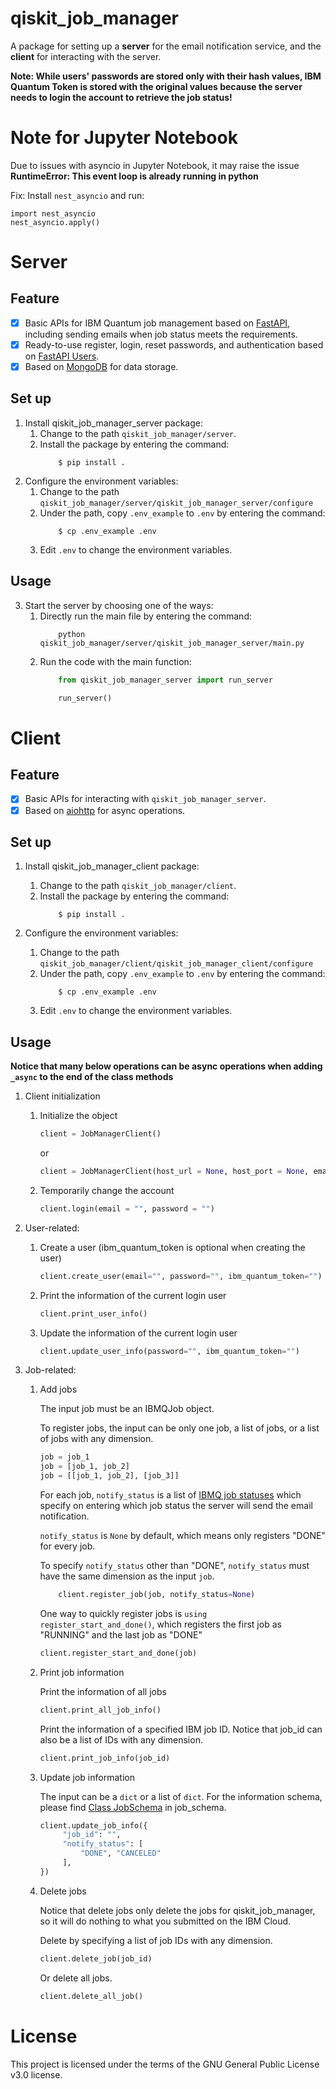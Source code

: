 # qiskit_job_manager

A package for setting up a **server** for the email notification service, and the **client** for interacting with the server.

**Note: While users' passwords are stored only with their hash values, IBM Quantum Token is stored with the original values because the server needs to login the account to retrieve the job status!**


# Note for Jupyter Notebook
Due to issues with asyncio in Jupyter Notebook, it may raise the issue **RuntimeError: This event loop is already running in python**

Fix:
Install `nest_asyncio` and run:
```
import nest_asyncio
nest_asyncio.apply()
```

# Server

## Feature

* [X] Basic APIs for IBM Quantum job management based on [FastAPI](https://github.com/tiangolo/fastapi), including sending emails when job status meets the requirements.
* [X] Ready-to-use register, login, reset passwords, and authentication based on [FastAPI Users](https://github.com/fastapi-users/fastapi-users#readme).
* [X] Based on [MongoDB](https://www.mongodb.com/) for data storage.

## Set up

1. Install qiskit_job_manager_server package:
   1. Change to the path `qiskit_job_manager/server`.
   2. Install the package by entering the command:
        ```shellscript
            $ pip install .
        ```
2. Configure the environment variables:
   1. Change to the path `qiskit_job_manager/server/qiskit_job_manager_server/configure`
   2. Under the path, copy `.env_example` to `.env` by entering the command:
        ```shellscript
            $ cp .env_example .env
        ```
   3. Edit `.env` to change the environment variables.

## Usage

3. Start the server by choosing one of the ways:
   1. Directly run the main file by entering the command:
        ```shellscript
            python qiskit_job_manager/server/qiskit_job_manager_server/main.py
        ```
   2. Run the code with the main function:
        ```python
            from qiskit_job_manager_server import run_server

            run_server()
        ```

# Client

## Feature

* [X] Basic APIs for interacting with `qiskit_job_manager_server`.
* [X] Based on [aiohttp](https://github.com/aio-libs/aiohttp) for async operations.

## Set up

1. Install qiskit_job_manager_client package:
   1. Change to the path `qiskit_job_manager/client`.
   2. Install the package by entering the command:
        ```shellscript
            $ pip install .
        ```

2. Configure the environment variables:
   1. Change to the path `qiskit_job_manager/client/qiskit_job_manager_client/configure`
   2. Under the path, copy `.env_example` to `.env` by entering the command:
        ```shellscript
            $ cp .env_example .env
        ```
   3. Edit `.env` to change the environment variables.

## Usage

**Notice that many below operations can be async operations when adding `_async` to the end of the class methods**

1. Client initialization
   1. Initialize the object
        ```python
        client = JobManagerClient()
        ```

        or 

        ```python
        client = JobManagerClient(host_url = None, host_port = None, email = None, password = None)
        ```
   2. Temporarily change the account
        ```python
        client.login(email = "", password = "")
        ```

2. User-related:
   1. Create a user (ibm_quantum_token is optional when creating the user)
        ```python
        client.create_user(email="", password="", ibm_quantum_token="")
        ```
   2. Print the information of the current login user
        ```python
        client.print_user_info()
        ```
   3. Update the information of the current login user
        ```python
        client.update_user_info(password="", ibm_quantum_token="")
        ```

3. Job-related:
   1. Add jobs
   
        The input job must be an IBMQJob object. 

        To register jobs, the input can be only one job, a list of jobs, or a list of jobs with any dimension.
        ```python
        job = job_1
        job = [job_1, job_2]
        job = [[job_1, job_2], [job_3]]
        ```

        For each job, `notify_status` is a list of [IBMQ job statuses](https://qiskit.org/documentation/stubs/qiskit.providers.JobStatus.html#qiskit.providers.JobStatus) which specify on entering which job status the server will send the email notification.

        `notify_status` is `None` by default, which means only registers "DONE" for every job.

        To specify `notify_status` other than "DONE", `notify_status` must have the same dimension as the input `job`.
        ```python
            client.register_job(job, notify_status=None)
        ```

        One way to quickly register jobs is `using register_start_and_done()`, which registers the first job as "RUNNING" and the last job as "DONE"
        ```python
        client.register_start_and_done(job)
        ```

   2. Print job information

        Print the information of all jobs
        ```python
        client.print_all_job_info()
        ```

        Print the information of a specified IBM job ID. Notice that job_id can also be a list of IDs with any dimension.
        ```python
        client.print_job_info(job_id)
        ```

   3. Update job information

        The input can be a `dict` or a list of `dict`.
        For the information schema, please find [Class JobSchema](qiskit_job_manager/server/qiskit_job_manager_server/schemas/job.py) in job_schema.
        ```python
        client.update_job_info({
             "job_id": "",
             "notify_status": [
                 "DONE", "CANCELED"
             ],
        })
        ```

   4. Delete jobs

        Notice that delete jobs only delete the jobs for qiskit_job_manager, so it will do nothing to what you submitted on the IBM Cloud.

        Delete by specifying a list of job IDs with any dimension.
        ```python
        client.delete_job(job_id)
        ```

        Or delete all jobs.
        ```python
        client.delete_all_job()
        ```

# License

This project is licensed under the terms of the GNU General Public License v3.0 license.
